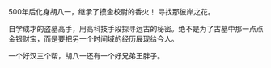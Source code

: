 500年后化身胡八一，继承了摸金校尉的香火！
寻找那彼岸之花。

自学成才的盗墓高手，用高科技手段探寻远古的秘密。绝不是为了古墓中那一点点金银财宝，而是要把另一个时间域的经历展现给今人。

一个好汉三个帮，胡八一还有一个好兄弟王胖子。